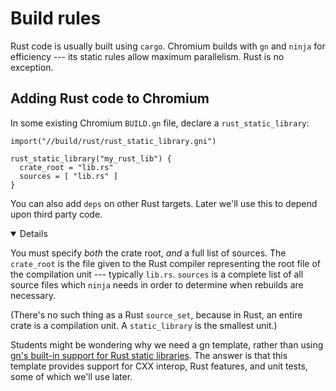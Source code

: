 # Build rules

Rust code is usually built using `cargo`. Chromium builds with `gn` and `ninja`
for efficiency --- its static rules allow maximum parallelism. Rust is no
exception.

## Adding Rust code to Chromium

In some existing Chromium `BUILD.gn` file, declare a `rust_static_library`:

```gn
import("//build/rust/rust_static_library.gni")

rust_static_library("my_rust_lib") {
  crate_root = "lib.rs"
  sources = [ "lib.rs" ]
}
```

You can also add `deps` on other Rust targets. Later we'll use this to depend
upon third party code.

<details open="true">

You must specify _both_ the crate root, _and_ a full list of sources. The
`crate_root` is the file given to the Rust compiler representing the root file
of the compilation unit --- typically `lib.rs`. `sources` is a complete list of
all source files which `ninja` needs in order to determine when rebuilds are
necessary.

(There's no such thing as a Rust `source_set`, because in Rust, an entire crate
is a compilation unit. A `static_library` is the smallest unit.)

Students might be wondering why we need a gn template, rather than using
[gn's built-in support for Rust static libraries][0]. The answer is that this
template provides support for CXX interop, Rust features, and unit tests, some
of which we'll use later.

</details>

[0]: https://gn.googlesource.com/gn/+/main/docs/reference.md#func_static_library
